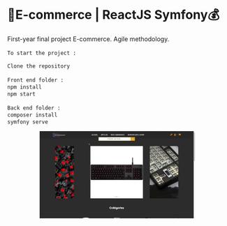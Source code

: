 # 🛒E-commerce | ReactJS Symfony💰
  
First-year final project E-commerce.
Agile methodology.
  
`To start the project :`  
```
Clone the repository

Front end folder :
npm install
npm start

Back end folder :
composer install
symfony serve
```
<p align="center">
    <img align="center" src="e-commerce.gif" height="200px" alt="e-commerceGIF">
</p>
